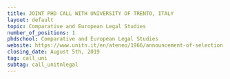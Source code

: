 ```yaml
---
title: JOINT PHD CALL WITH UNIVERSITY OF TRENTO, ITALY
layout: default
topic: Comparative and European Legal Studies
number_of_positions: 1
phdschool: Comparative and European Legal Studies
website: https://www.unitn.it/en/ateneo/1966/announcement-of-selection
closing_date: August 5th, 2019
tag: call_uni
subtag: call_unitnlegal
---
```

